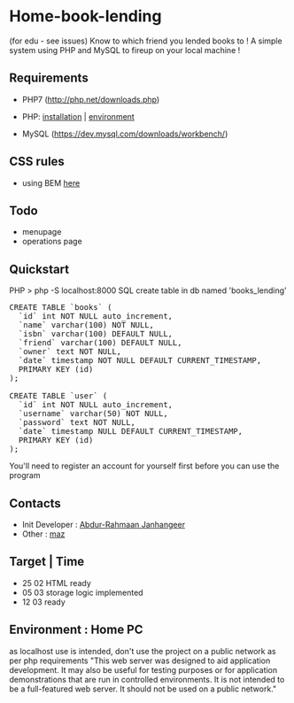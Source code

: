 # Home-book-lending
(for edu - see issues) Know to which friend you lended books to ! A simple system using PHP and MySQL to fireup on your local machine !

## Requirements
- PHP7 (http://php.net/downloads.php) 
- PHP: [installation](https://abdurrahmaanjanhangeer.wordpress.com/2018/02/18/php7-download-and-installing-instructions/) |
 [environment](https://abdurrahmaanjanhangeer.wordpress.com/2018/02/16/simple-php-development/)

- MySQL (https://dev.mysql.com/downloads/workbench/)

## CSS rules
- using BEM [here](https://abdurrahmaanjanhangeer.wordpress.com/2018/02/18/bem-simple-css-naming-approach/)

## Todo
- menupage
- operations page

## Quickstart
PHP > php -S localhost:8000
SQL create table in db named 'books_lending'
<pre>
CREATE TABLE `books` (
  `id` int NOT NULL auto_increment,
  `name` varchar(100) NOT NULL,
  `isbn` varchar(100) DEFAULT NULL,
  `friend` varchar(100) DEFAULT NULL,
  `owner` text NOT NULL,
  `date` timestamp NOT NULL DEFAULT CURRENT_TIMESTAMP,
  PRIMARY KEY (id)
);

CREATE TABLE `user` (
  `id` int NOT NULL auto_increment,
  `username` varchar(50) NOT NULL,
  `password` text NOT NULL,
  `date` timestamp NULL DEFAULT CURRENT_TIMESTAMP,
  PRIMARY KEY (id)
);
</pre>

You'll need to register an account for yourself first before you can use the program

## Contacts
- Init Developer : [Abdur-Rahmaan Janhangeer](https://github.com/Abdur-rahmaanJ)
- Other : [maz](https://github.com/mynameismaz)

## Target | Time
- 25 02 HTML ready
- 05 03 storage logic implemented
- 12 03 ready

## Environment : Home PC
as localhost use is intended, don't use the project on a public network as per php requirements
"This web server was designed to aid application development. It may also be useful for testing purposes or for application demonstrations that are run in controlled environments. It is not intended to be a full-featured web server. It should not be used on a public network."


